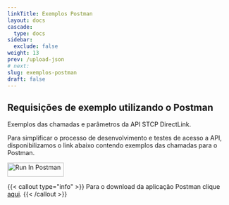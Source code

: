 ```yaml
---
linkTitle: Exemplos Postman
layout: docs
cascade:
  type: docs
sidebar:
  exclude: false
weight: 13
prev: /upload-json
# next:
slug: exemplos-postman
draft: false
---
```


## Requisições de exemplo utilizando o Postman

Exemplos das chamadas e parâmetros da API STCP DirectLink.

Para simplificar o processo de desenvolvimento e testes de acesso a API, disponibilizamos o link abaixo contendo exemplos das chamadas para o Postman.

[<img src="https://run.pstmn.io/button.svg" alt="Run In Postman" style="width: 128px; height: 32px;">](https://app.getpostman.com/run-collection/15200381-c1e2e3f9-5f49-456c-801c-991c32573c20?action=collection%2Ffork&source=rip_markdown&collection-url=entityId%3D15200381-c1e2e3f9-5f49-456c-801c-991c32573c20%26entityType%3Dcollection%26workspaceId%3D6cd2fb41-4f3f-4a7a-8c90-a9341628f068)


{{< callout type="info" >}}
Para o download da aplicação Postman clique [aqui](https://www.postman.com/).
{{< /callout >}}
